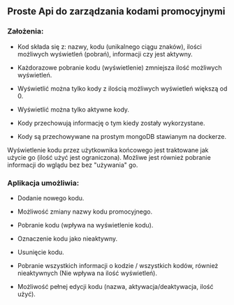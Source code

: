 ## Proste Api do zarządzania kodami promocyjnymi

### Założenia:
- Kod składa się z: nazwy, kodu (unikalnego ciągu znaków), ilości możliwych wyświetleń (pobrań),
informacji czy jest aktywny.
- Każdorazowe pobranie kodu (wyświetlenie) zmniejsza ilość możliwych wyświetleń.
- Wyświetlić można tylko kody z ilością możliwych wyświetleń większą od 0.
- Wyświetlić można tylko aktywne kody.

- Kody przechowują informację o tym kiedy zostały wykorzystane.
- Kody są przechowywane na prostym mongoDB stawianym na dockerze.

Wyświetlenie kodu przez użytkownika końcowego jest traktowane jak użycie go (ilość użyć jest ograniczona). Możliwe jest również pobranie informacji do wglądu bez bez "używania" go.


### Aplikacja umożliwia: 
- Dodanie nowego kodu.
- Możliwość zmiany nazwy kodu promocyjnego.
- Pobranie kodu (wpływa na wyświetlenie kodu).
- Oznaczenie kodu jako nieaktywny.
- Usunięcie kodu.

- Pobranie wszystkich informacji o kodzie / wszystkich kodów, również nieaktywnych (Nie wpływa na ilość wyświetleń).
- Możliwość pełnej edycji kodu (nazwa, aktywacja/deaktywacja, ilość użyć).
